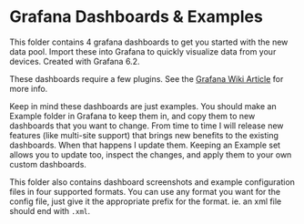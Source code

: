 # Grafana Dashboards & Examples

This folder contains 4 grafana dashboards to get you started with the new data pool.
Import these into Grafana to quickly visualize data from your devices.
Created with Grafana 6.2.

These dashboards require a few plugins.
See the [Grafana Wiki Article](https://github.com/davidnewhall/unifi-poller/wiki/Grafana) for more info.

Keep in mind these dashboards are just examples. You should make an Example folder
in Grafana to keep them in, and copy them to new dashboards that you want to change.
From time to time I will release new features (like multi-site support) that brings
new benefits to the existing dashboards. When that happens I update them.
Keeping an Example set allows you to update too, inspect the changes, and apply them
to your own custom dashboards.

This folder also contains dashboard screenshots and example configuration files in four supported formats.
You can use any format you want for the config file, just give it the appropriate prefix for the format.
ie. an xml file should end with `.xml`.
